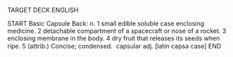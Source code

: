 TARGET DECK
ENGLISH

START
Basic
Capsule
Back: n. 1 small edible soluble case enclosing medicine. 2 detachable compartment of a spacecraft or nose of a rocket. 3 enclosing membrane in the body. 4 dry fruit that releases its seeds when ripe. 5 (attrib.) Concise; condensed.  capsular adj. [latin capsa case]
END
